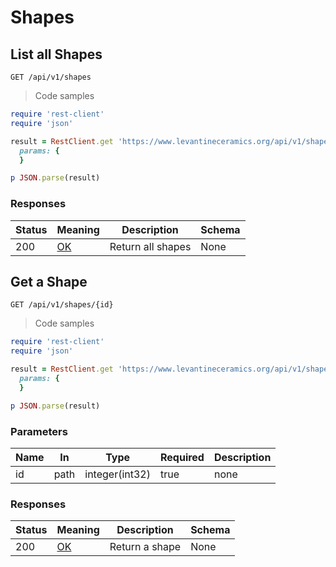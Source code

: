 
<h1 id="api-title-shapes">Shapes</h1>

## List all Shapes
`GET /api/v1/shapes`

<a id="opIdgetApiV1Shapes"></a>

> Code samples

```ruby
require 'rest-client'
require 'json'

result = RestClient.get 'https://www.levantineceramics.org/api/v1/shapes',
  params: {
  }

p JSON.parse(result)

```

<h3 id="getapiv1shapes-responses">Responses</h3>

|Status|Meaning|Description|Schema|
|---|---|---|---|
|200|[OK](https://tools.ietf.org/html/rfc7231#section-6.3.1)|Return all shapes|None|

## Get a Shape
`GET /api/v1/shapes/{id}`

<a id="opIdgetApiV1ShapesId"></a>

> Code samples

```ruby
require 'rest-client'
require 'json'

result = RestClient.get 'https://www.levantineceramics.org/api/v1/shapes/{id}',
  params: {
  }

p JSON.parse(result)

```

<h3 id="getapiv1shapesid-parameters">Parameters</h3>

|Name|In|Type|Required|Description|
|---|---|---|---|---|
|id|path|integer(int32)|true|none|

<h3 id="getapiv1shapesid-responses">Responses</h3>

|Status|Meaning|Description|Schema|
|---|---|---|---|
|200|[OK](https://tools.ietf.org/html/rfc7231#section-6.3.1)|Return a shape|None|
